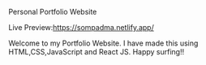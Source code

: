 Personal Portfolio Website

Live Preview:https://sompadma.netlify.app/

Welcome to my Portfolio Website. I have made this using HTML,CSS,JavaScript and React JS. Happy surfing!!

